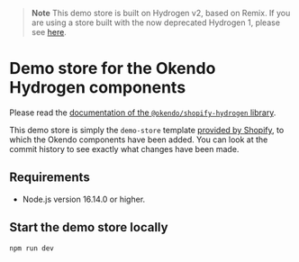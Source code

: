 > **Note**
> This demo store is built on Hydrogen v2, based on Remix. If you are using a store built with the now deprecated Hydrogen 1, please see [here](https://github.com/okendo/okendo-shopify-hydrogen-demo/tree/hydrogen-1-archive).

# Demo store for the Okendo Hydrogen components

Please read the [documentation of the `@okendo/shopify-hydrogen` library](https://www.npmjs.com/package/@okendo/shopify-hydrogen).

This demo store is simply the `demo-store` template [provided by Shopify](https://shopify.dev/docs/custom-storefronts/hydrogen/getting-started/quickstart), to which the Okendo components have been added. You can look at the commit history to see exactly what changes have been made.

## Requirements

- Node.js version 16.14.0 or higher.

## Start the demo store locally

```bash
npm run dev
```
